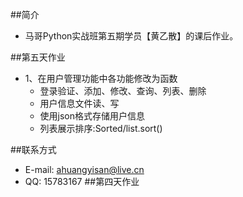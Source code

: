 ##简介
* 马哥Python实战班第五期学员【黄乙散】的课后作业。

##第五天作业
* 1、在用户管理功能中各功能修改为函数
    * 登录验证、添加、修改、查询、列表、删除
    * 用户信息文件读、写
    * 使用json格式存储用户信息
    * 列表展示排序:Sorted/list.sort()


##联系方式
* E-mail: ahuangyisan@live.cn
* QQ: 15783167
##第四天作业
